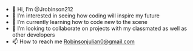 - 👋 Hi, I’m @Jrobinson212
- 👀 I’m interested in seeing how coding will inspire my future
- 🌱 I’m currently learning how to code new to the scene
- 💞️ I’m looking to collaborate on projects with my classmated as well as other developers
- 📫 How to reach me Robinsonjulian0@gmail.com




